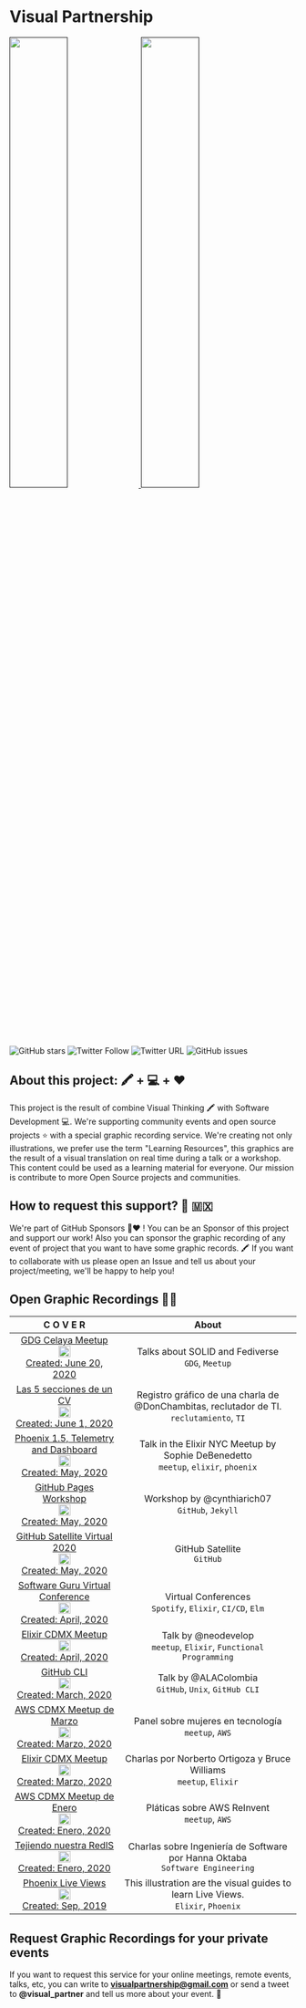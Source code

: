 # Visual Partnership

[ <img src="https://res.cloudinary.com/carlogilmar/image/upload/v1591081573/open_visual_partner/IMG_5737_u4ilpl.png" width="45%"/> ]()
[ <img src="https://res.cloudinary.com/carlogilmar/image/upload/v1591081573/open_visual_partner/Ilustracio%CC%81n_sin_ti%CC%81tulo_46_kmdl4s.png" width="45%"/> ]()

![GitHub stars](https://img.shields.io/github/stars/carlogilmar/visual_partnership?style=plastic)
![Twitter Follow](https://img.shields.io/twitter/follow/visual_partner?label=Visual%20Partner&style=social)
![Twitter URL](https://img.shields.io/twitter/url?style=social&url=https%3A%2F%2Ftwitter.com%2Fvisual_partner)
![GitHub issues](https://img.shields.io/github/issues/carlogilmar/visual_partnership?style=flat-square)

## About this project: 🖍 + 💻 + ❤️

This project is the result of combine Visual Thinking 🖍 with Software Development 💻. We're supporting community events and open source projects ⭐️ with a special graphic recording service. We're creating not only illustrations, we prefer use the term "Learning Resources", this graphics are the result of a visual translation on real time during a talk or a workshop. This content could be used as a learning material for everyone. Our mission is contribute to more Open Source projects and communities.

## How to request this support? 🚀 🇲🇽

We're part of GitHub Sponsors 🎊❤️ ! You can be an Sponsor of this project and support our work! Also you can sponsor the graphic recording of any event of project that you want to have some graphic records. 🖍 If you want to collaborate with us please open an Issue and tell us about your project/meeting, we'll be happy to help you!

## Open Graphic Recordings 👩‍🎨

| C O V E R | About |
| :-------: | :---: |
 | [ GDG Celaya Meetup <br/><img src="https://res.cloudinary.com/carlogilmar/image/upload/v1595972536/illustrations/Registros%20Gra%CC%81ficos%202020-1/Ilustracio%CC%81n_sin_ti%CC%81tulo_73_msxwrk.png" width="35%"/><br/>Created: June 20, 2020](/graphic_recordings/celaya.md) | Talks about SOLID and Fediverse </br> `GDG`, `Meetup` |
 | [ Las 5 secciones de un CV <br/><img src="https://res.cloudinary.com/carlogilmar/image/upload/v1591081946/open_visual_partner/Don%20Chambitas/Ilustracio%CC%81n_sin_ti%CC%81tulo_48_tubvaz.png" width="35%"/><br/>Created: June 1, 2020](/graphic_recordings/secciones_cv.md) | Registro gráfico de una charla de @DonChambitas, reclutador de TI. </br> `reclutamiento`, `TI` |
 | [ Phoenix 1.5, Telemetry and Dashboard <br/><img src="https://res.cloudinary.com/carlogilmar/image/upload/v1591082858/open_visual_partner/Telemetry/IMG_5696_kxyhp4.png" width="35%"/><br/>Created: May, 2020](/graphic_recordings/elixir_nyc_meetup.md) | Talk in the Elixir NYC Meetup by Sophie DeBenedetto </br> `meetup`, `elixir`, `phoenix` |
 | [ GitHub Pages Workshop <br/><img src="https://res.cloudinary.com/carlogilmar/image/upload/v1591106257/open_visual_partner/GitHub%20Pages/IMG_5623_2_qtsyvz.png" width="35%"/><br/>Created: May, 2020](/graphic_recordings/ghpages.md) | Workshop by @cynthiarich07 </br> `GitHub`, `Jekyll` |
 | [ GitHub Satellite Virtual 2020 <br/><img src="https://res.cloudinary.com/carlogilmar/image/upload/v1591106075/open_visual_partner/GitHub%20Satellite%202020/IMG_6037_owaohv.jpg" width="35%"/><br/>Created: May, 2020](/graphic_recordings/satellite2020.md) | GitHub Satellite </br> `GitHub` |
 | [ Software Guru Virtual Conference <br/><img src="https://res.cloudinary.com/carlogilmar/image/upload/v1591106365/open_visual_partner/SG%20Next%20Virtual%202020/IMG_5747_rx2d5l.jpg" width="35%"/><br/>Created: April, 2020](/graphic_recordings/sg_virtual.md) | Virtual Conferences </br> `Spotify`, `Elixir`, `CI/CD`, `Elm` |
 | [ Elixir CDMX Meetup <br/><img src="https://res.cloudinary.com/carlogilmar/image/upload/v1591106399/open_visual_partner/Elixir%20Meetup%20Abril%202020/IMG_5929_dkd8t5.jpg" width="35%"/><br/>Created: April, 2020](/graphic_recordings/elixir_cdmx_april.md) | Talk by @neodevelop </br> `meetup`, `Elixir`, `Functional Programming` |
 | [ GitHub CLI <br/><img src="https://res.cloudinary.com/carlogilmar/image/upload/v1591106118/open_visual_partner/GitHub%20CLI/Visual_Talk_Resume_1_o2w4tj.jpg" width="35%"/><br/>Created: March, 2020](/graphic_recordings/github_cli.md) | Talk by @ALAColombia </br> `GitHub`, `Unix`, `GitHub CLI` |
 | [ AWS CDMX Meetup de Marzo <br/><img src="https://res.cloudinary.com/carlogilmar/image/upload/v1591106465/open_visual_partner/AWS%20Meetup%20Marzo/IMG_5046_dz69sj.jpg" width="35%"/><br/>Created: Marzo, 2020](/graphic_recordings/aws_cdmx_april.md) | Panel sobre mujeres en tecnología </br> `meetup`, `AWS` |
 | [ Elixir CDMX Meetup <br/><img src="https://res.cloudinary.com/carlogilmar/image/upload/v1591106706/open_visual_partner/Elixir%20Marzo%202020/A9DBA80C-C99D-4F8A-9592-0475BCC55F78_mutycm.jpg" width="35%"/><br/>Created: Marzo, 2020](/graphic_recordings/elixir_meetup_cdmx_marzo.md) | Charlas por Norberto Ortigoza y Bruce Williams </br> `meetup`, `Elixir` |
 | [ AWS CDMX Meetup de Enero <br/><img src="https://res.cloudinary.com/carlogilmar/image/upload/v1591106823/open_visual_partner/AWS%20Meetup%20Enero%202020/IMG_4618_jvngqd.jpg" width="35%"/><br/>Created: Enero, 2020](/graphic_recordings/aws_cdmx_enero.md) | Pláticas sobre AWS ReInvent </br> `meetup`, `AWS` |
 | [ Tejiendo nuestra RedIS <br/><img src="https://res.cloudinary.com/carlogilmar/image/upload/v1591106879/open_visual_partner/Tejiendo%20Nuestra%20RedIS%202020/IMG_4314_iexcq6.jpg" width="35%"/><br/>Created: Enero, 2020](/graphic_recordings/redis.md) | Charlas sobre Ingeniería de Software por Hanna Oktaba </br> `Software Engineering` |
 | [ Phoenix Live Views <br/><img src="https://res.cloudinary.com/carlogilmar/image/upload/v1567807754/carlogilmar/ElixirLiveViews_2_nfpzjy.png" width="35%"/><br/>Created: Sep, 2019](/graphic_recordings/live_views.md) | This illustration are the visual guides to learn Live Views. </br> `Elixir`, `Phoenix` |


## Request Graphic Recordings for your private events

If you want to request this service for your online meetings, remote events, talks, etc, you can write to **visualpartnership@gmail.com** or send a tweet to **@visual_partner** and tell us more about your event. 🙂
